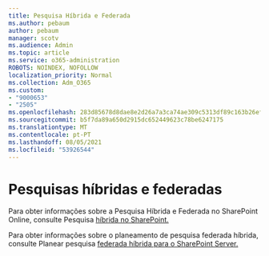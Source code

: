 ```yaml
---
title: Pesquisa Híbrida e Federada
ms.author: pebaum
author: pebaum
manager: scotv
ms.audience: Admin
ms.topic: article
ms.service: o365-administration
ROBOTS: NOINDEX, NOFOLLOW
localization_priority: Normal
ms.collection: Adm_O365
ms.custom:
- "9000653"
- "2505"
ms.openlocfilehash: 283d85678d8dae8e2d26a7a3ca74ae309c5313df89c163b26efa0e2c4b3393ba
ms.sourcegitcommit: b5f7da89a650d2915dc652449623c78be6247175
ms.translationtype: MT
ms.contentlocale: pt-PT
ms.lasthandoff: 08/05/2021
ms.locfileid: "53926544"
---
```

# <a name="hybrid-and-federated-searches"></a>Pesquisas híbridas e federadas 

Para obter informações sobre a Pesquisa Híbrida e Federada no SharePoint Online, consulte Pesquisa [híbrida no SharePoint.](https://docs.microsoft.com/sharepoint/hybrid/hybrid-search-in-sharepoint)

Para obter informações sobre o planeamento de pesquisa federada híbrida, consulte Planear pesquisa [federada híbrida para o SharePoint Server.](https://docs.microsoft.com/sharepoint/hybrid/plan-hybrid-federated-search)